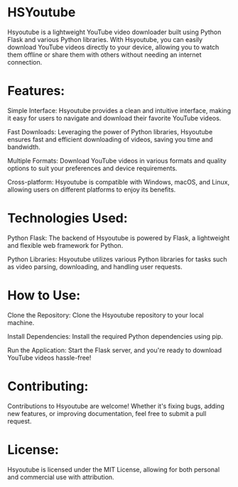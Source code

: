 # HSYoutube

Hsyoutube is a lightweight YouTube video downloader built using Python Flask and various Python libraries. With Hsyoutube, you can easily download YouTube videos directly to your device, allowing you to watch them offline or share them with others without needing an internet connection.


# Features:
Simple Interface: Hsyoutube provides a clean and intuitive interface, making it easy for users to navigate and download their favorite YouTube videos.

Fast Downloads: Leveraging the power of Python libraries, Hsyoutube ensures fast and efficient downloading of videos, saving you time and bandwidth.

Multiple Formats: Download YouTube videos in various formats and quality options to suit your preferences and device requirements.

Cross-platform: Hsyoutube is compatible with Windows, macOS, and Linux, allowing users on different platforms to enjoy its benefits.


# Technologies Used:
Python Flask: The backend of Hsyoutube is powered by Flask, a lightweight and flexible web framework for Python.

Python Libraries: Hsyoutube utilizes various Python libraries for tasks such as video parsing, downloading, and handling user requests.

# How to Use:
Clone the Repository: Clone the Hsyoutube repository to your local machine.

Install Dependencies: Install the required Python dependencies using pip.

Run the Application: Start the Flask server, and you're ready to download YouTube videos hassle-free!

# Contributing:
Contributions to Hsyoutube are welcome! Whether it's fixing bugs, adding new features, or improving documentation, feel free to submit a pull request.

# License:
Hsyoutube is licensed under the MIT License, allowing for both personal and commercial use with attribution.
